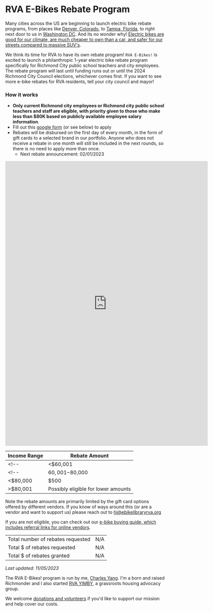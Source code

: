 # RVA E-Bikes Rebate Program

Many cities across the US are beginning to launch electric bike rebate programs, from places like [Denver, Colorado](https://denverite.com/2022/06/28/denver-ebike-rebate-program/), to [Tampa, Florida](https://www.wusf.org/transportation/2023-03-01/tampa-voucher-program-incentive-purchase-ebikes), to right next door to us in [Washington DC](https://dcist.com/story/23/09/19/dc-council-passes-ebike-bill/). And its no wonder why! [Electric bikes are good for our climate, are much cheaper to own than a car, and safer for our streets compared to massive SUV's](https://charlesyang.substack.com/p/chartbook-electric-bikes-as-a-climate). 

We think its time for RVA to have its own rebate program! `RVA E-Bikes!` is excited to launch a philanthropic 1-year electric bike rebate program specifically for Richmond City public school teachers and city employees. The rebate program will last until funding runs out or until the 2024 Richmond City Council elections, whichever comes first. If you want to see more e-bike rebates for RVA residents, tell your city council and mayor!

### How it works

- **Only current Richmond city employees or Richmond city public school teachers and staff are eligible, with priority given to those who make less than $80K based on publicly available employee salary information**.
- Fill out this [google form](https://docs.google.com/forms/d/e/1FAIpQLSfrgMr1SfaDYMIIlYXz1Zsz-IDjBqTcMeahPPFlsU_ImgsJoQ/viewform?usp=sf_link) (or see below) to apply
- Rebates will be disbursed on the first day of every month, in the form of gift cards to a selected brand in our portfolio. Anyone who does not receive a rebate in one month will still be included in the next rounds, so there is no need to apply more than once. 
  - Next rebate announcement: 02/01/2023
<!-- - Rebate amounts will be determined by income band, as shown below. Applicants in lower income bands will have priority. -->

<iframe src="https://docs.google.com/forms/d/e/1FAIpQLSfrgMr1SfaDYMIIlYXz1Zsz-IDjBqTcMeahPPFlsU_ImgsJoQ/viewform?embedded=true" width="640" height="900" frameborder="0" marginheight="0" marginwidth="0">Loading…</iframe>


| Income Range| Rebate Amount |
|-|-|
<!--| <$60,001  | $500 | -->
<!--| $60,001-$80,000 | $300 | -->
| <$80,000 | $500 |
| >$80,001   | Possibly eligible for lower amounts |

Note the rebate amounts are primarily limited by the gift card options offered by different vendors. If you know of ways around this (or are a vendor and want to support us) please reach out to [hi@ebikelibraryrva.org](mailto:hi@ebikelibraryrva.org)

If you are not eligible, you can check out our [e-bike buying guide, which includes referral links for online vendors](/get-yours). 

| | |
|-|-|
| Total number of rebates requested  | N/A | 
| Total $ of rebates requested | N/A | 
| Total $ of rebates granted   | N/A        |


*Last updated: 11/05/2023*

The RVA E-Bikes! program is run by me, [Charles Yang](https://charlesxjyang.github.io/). I'm a born and raised Richmonder and I also started [RVA YIMBY](https://www.rvayimby.org/), a grassroots housing advocacy group.

We welcome [donations and volunteers](/support) if
you'd like to support our mission and help cover our costs.